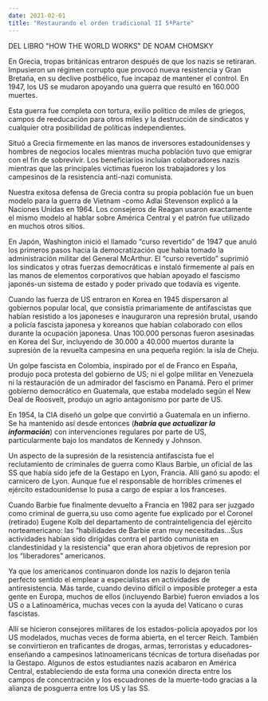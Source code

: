 ```yaml
---
date: 2021-02-01
title: "Restaurando el orden tradicional II 5ªParte"
---
```

DEL LIBRO "HOW THE WORLD WORKS" DE NOAM CHOMSKY

En Grecia, tropas británicas entraron después de que los nazis se retiraran. Impusieron un régimen corrupto que provocó nueva resistencia y Gran Bretaña, en su declive postbélico, fue incapaz de mantener el control. En 1947, los US se mudaron apoyando una guerra que resultó en 160.000 muertes.

Esta guerra fue completa con tortura, exilio político de miles de griegos, campos de reeducación para otros miles y la destrucción de sindicatos y cualquier otra posibilidad de políticas independientes.

Situó a Grecia firmemente en las manos de inversores estadounidenses y hombres de negocios locales mientras mucha población tuvo que emigrar con el fin de sobrevivir. Los beneficiarios incluían colaboradores nazis mientras que las principales víctimas fueron los trabajadores y los campesinos de la resistencia anti-nazi comunista.

Nuestra exitosa defensa de Grecia contra su propia población fue un buen modelo para la guerra de Vietnam -como Adlai Stevenson explicó a la Naciones Unidas en 1964. Los consejeros de Reagan usaron exactamente el mismo modelo al hablar sobre América Central y el patrón fue utilizado en muchos otros sitios.

En Japón, Washington inició el llamado “curso revertido” de 1947 que anuló los primeros pasos hacia la democratización que había tomado la administración militar del General McArthur. El “curso revertido” suprimió los sindicatos y otras fuerzas democráticas e instaló firmemente al país en las manos de elementos corporativos que habían apoyado el fascismo japonés-un sistema de estado y poder privado que todavía es vigente.

Cuando las fuerza de US entraron en Korea en 1945 dispersaron al gobiernos popular local, que consistía primariamente de antifascistas que habían resistido a los japoneses e inauguraron una represión brutal, usando a policía fascista japonesa y koreanos que habían colaborado con ellos durante la ocupación japonesa. Unas 100.000 personas fueron asesinadas  en Korea del Sur, incluyendo de 30.000 a 40.000 muertos durante la supresión de la revuelta campesina en una pequeña región: la isla de Cheju.

Un golpe fascista en Colombia, inspirado por el de Franco en España, produjo poca protesta del gobierno de US; ni el golpe militar en Venezuela ni la restauración de un admirador del fascismo en Panamá. Pero el primer gobierno democrático en Guatemala, que estaba modelado según el New Deal de Roosvelt, produjo un agrio antagonismo por parte de US.

En 1954, la CIA diseñó un golpe que convirtió a Guatemala en un infierno. Se ha mantenido así desde entonces (***habría que actualizar la información***) con intervenciones regulares por parte de US, particularmente bajo los mandatos de Kennedy y Johnson.

Un aspecto de la supresión de la resistencia antifascista fue el reclutamiento de criminales de guerra como Klaus Barbie, un oficial de las SS que había sido jefe de la Gestapo en Lyon, Francia. Allí ganó su apodo: el carnicero de Lyon. Aunque fue el responsable de horribles crímenes el ejército estadounidense lo pusa a cargo de espiar a los franceses.

Cuando Barbie fue finalmente devuelto a Francia en 1982 para ser juzgado como criminal de guerra,su uso como agente fue explicado por el Coronel (retirado) Eugene Kolb del departamento de contrainteligencia del ejército norteamericano: las “habilidades de Barbie eran muy necesitadas...Sus actividades habían sido dirigidas contra el partido comunista en clandestinidad y la resistencia” que eran ahora objetivos de represion por los “liberadores” americanos.

Ya que los americanos continuaron donde los nazis lo dejaron tenía perfecto sentido el emplear a especialistas en actividades de antiresistencia. Más tarde, cuando devino difícil o imposible proteger a esta gente en Europa, muchos de ellos (incluyendo Barbie) fueron enviados a los US o a Latinoamérica, muchas veces con la ayuda del Vaticano o curas fascistas.

Allí se hicieron consejores militares de los estados-policía apoyados por los US modelados, muchas veces de forma abierta, en el tercer Reich. También se convirtieron en traficantes de drogas, armas, terroristas y educadores-enseñando a campesinos latinoamericans técnicas de tortura diseñadas por la Gestapo. Algunos de estos estudiantes nazis acabaron en América Central, estableciendo de esta forma una conexión directa entre los campos de concentración y los escuadrones de la muerte-todo gracias a la alianza de posguerra entre los US y las SS.
